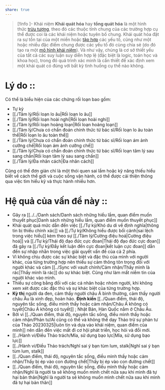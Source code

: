 ```yaml
---
share: true
---
```

> [!Info ]- Khái niệm
> **Khái quát hóa** hay **tổng quát hóa** là một hình thức [trừu tượng](https://vi.wikipedia.org/wiki/Tr%E1%BB%ABu_t%C6%B0%E1%BB%A3ng "Trừu tượng"), theo đó các thuộc tính chung của các trường hợp cụ thể được coi là các khái niệm hoặc tuyên bố chung. Khái quát hóa đặt ra sự tồn tại của một miền hoặc [tập hợp](https://vi.wikipedia.org/wiki/L%C3%BD_thuy%E1%BA%BFt_t%E1%BA%ADp_h%E1%BB%A3p "Lý thuyết tập hợp") các yếu tố, cũng như một hoặc nhiều đặc điểm chung được các yếu tố đó cùng chia sẻ (do đó tạo ra một [mô hình khái niệm](https://vi.wikipedia.org/wiki/M%C3%B4_h%C3%ACnh_kh%C3%A1i_ni%E1%BB%87m "Mô hình khái niệm")). Và như vậy, chúng là cơ sở thiết yếu của tất cả các suy luận suy diễn hợp lệ (đặc biệt là logic, toán học và khoa học), trong đó quá trình xác minh là cần thiết để xác định xem một khái quát có đúng với bất kỳ tình huống cụ thể nào không.

# Lý do :: 
Có thể là biểu hiện của các chứng rối loạn bao gồm:
- Tự kỷ
- [[./Tâm lý/Rối loạn lo âu|Rối loạn lo âu]]
- [[./Tâm lý/Rối loạn hoài nghi|Rối loạn hoài nghi]]
- [[./Tâm lý/Rối loạn hoảng loạn|Rối loạn hoảng loạn]]
- [[./Tâm lý/Chưa có chẩn đoán chính thức từ bác sĩ/Rối loạn lo âu toàn thể|Rối loạn lo âu toàn thể]]
- [[./Tâm lý/Chưa có chẩn đoán chính thức từ bác sĩ/Rối loạn ám ảnh cưỡng chế|Rối loạn ám ảnh cưỡng chế]]
- [[./Tâm lý/Chưa có chẩn đoán chính thức từ bác sĩ/Rối loạn tâm lý sau sang chấn|Rối loạn tâm lý sau sang chấn]]
- [[./Tâm lý/Đa nhân cách|Đa nhân cách]]

Cũng có thể đơn giản chỉ là một thói quen sai lầm hoặc kỹ năng thiếu hiểu biết về cách thế giới và cuộc sống vận hành, có thể được cải thiện thông qua việc tìm hiểu kỹ và thực hành nhiều hơn.

# Hệ quả của vấn đề này :: 
- Gây ra [[../../Danh sách/Danh sách những hiểu lầm, quan điểm muốn thuyết phục|Danh sách những hiểu lầm, quan điểm muốn thuyết phục]]
- Khái quát quá mức dẫn đến việc [[./Tự kỷ/Khó du di về định nghĩa|thông tin bị thiếu chính xác]] và [[./Tự kỷ/Không hiểu được bối cảnh|sai lệch trong việc hiểu]] kèm theo sự [[./Tâm lý/Cường điệu hoá|Cường điệu hoá]] và [[./Tự kỷ/Thái độ đạo đức cực đoan|Thái độ đạo đức cực đoan]] đã gây ra [[./Tự kỷ/Đẩy kết luận đến cực đoan|kết luận cực đoan]] dẫn đến sự nhập nhằn trong việc giải quyết vấn đề của cả 2 phía.
- Vì không chịu được các sự khác biệt và đặc thù của mình với người khác, của từng trường hợp nên thiếu sự cảm thông tôn trọng đối với người khác và cảm [[../Sync với vault chính/Cảm nhận/Thấy mình là rác|Thấy mình là rác]] do sự khác biệt. Cũng như làm mất niềm tin của người khác vào mình.
- Thiếu sự công bằng đối với các cá nhân hoặc nhóm người, khi không xem xét được các đặc thù và sự khác biệt của từng trường hợp.
- **Kỳ thị** người da đen, cảm thấy người châu Á bình thường, cảm thấy người châu Âu là xinh đẹp, hoàn hảo. **Định kiến** [[../Quan điểm, thái độ, nguyên tắc sống, điều mình thấy hoặc cảm nhận/Châu Á không có tuyết|Châu Á không có tuyết]] ; Nhật Bản, Hàn Quốc nằm ở Châu Âu.
- Bởi vì [[../Quan điểm, thái độ, nguyên tắc sống, điều mình thấy hoặc cảm nhận/Phản tư/Ai cũng có thể và không thể dạy Thảo trừ sự phản tư của Thảo 20230325|luôn tin và dựa vào khái niệm, quan điểm của mình]] nên dẫn đến việc mất đi cơ hội phát triển, học hỏi và đổi mới.
- [[../Hành vi/Điều Thảo trách/Mỉa, sử dụng bạo lực|Mỉa, sử dụng bạo lực]]
- [[../Hành vi/Điều Thảo trách/Nghĩ sai ý bạn tùm lum, stalk|Nghĩ sai ý bạn tùm lum, stalk]]
- [[../Quan điểm, thái độ, nguyên tắc sống, điều mình thấy hoặc cảm nhận/Thấy bị ép vào con đường chết|Thấy bị ép vào con đường chết]]
- [[../Quan điểm, thái độ, nguyên tắc sống, điều mình thấy hoặc cảm nhận/Nghĩ là người ta sẽ không muốn mình chết nữa sau khi mình đã tự hại bản thân|Nghĩ là người ta sẽ không muốn mình chết nữa sau khi mình đã tự hại bản thân]]